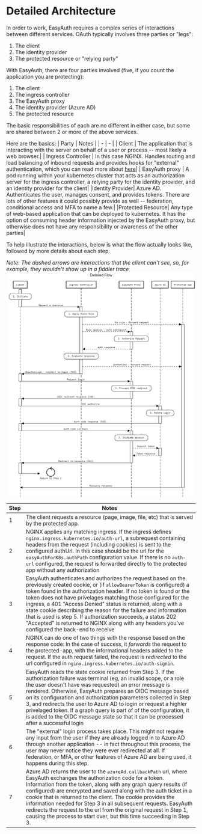 # Detailed Architecture
In order to work, EasyAuth requires a complex series of interactions between different services.  OAuth typically involves three parties or "legs":
1. The client
2. The identity provider
3. The protected resource or "relying party"

With EasyAuth, there are four parties involved (five, if you count the application you are protecting):
1. The client
2. The ingress controller
3. The EasyAuth proxy
4. The identity provider (Azure AD)
5. The protected resource

The basic responsibilities of each are no different in either case, but some are shared between 2 or more of the above services.

Here are the basics:
| Party  | Notes  |
| - | - |
| Client |  The application that is interacting with the server on behalf of a user or process -- most likely a web browser.|
| Ingress Controller |  In this case NGINX.  Handles routing and load balancing of inbound requests and provides hooks for "external" authentication, which you can read more about [here](https://kubernetes.github.io/ingress-nginx/examples/auth/oauth-external-auth/)|
| EasyAuth proxy |  A pod running within your kubernetes cluster that acts as an authorization server for the ingress controller, a relying party for the identity provider, and an identity provider for the client|
|Identity Provider| Azure AD.  Authenticates the user, manages consent, and provides tokens.  There are lots of other features it could possibly provide as well -- federation, conditional access and MFA to name a few.|
|Protected Resource| Any type of web-based application that can be deployed to kubernetes.  It has the option of consuming header information injected by the EasyAuth proxy, but otherwise does not have any responsibility or awareness of the other parties|

To help illustrate the interactions, below is what the flow actually looks like, followed by more details about each step.

*Note: The dashed arrows are interactions that the client can't see, so, for example, they wouldn't show up in a fiddler trace*
![Flow](media/easyauth-sequence.png)

| Step  | Notes  |
| - | - |
| 1 |  The client requests a resource (page, image, file, etc) that is served by the protected app.|
| 2 |  NGINX applies any matching ingress.  If the ingress defines `nginx.ingress.kubernetes.io/auth-url`, a subrequest containing headers from the request (including cookies) is sent to the configured authUrl.  In this case should be the url for the `easyAuthForK8s.authPath` configuration value.  If there is no `auth-url` configured, the request is forwarded directly to the protected app without any authorization|
| 3 |  EasyAuth authenticates and authorizes the request based on the previously created cookie, or (if `allowBearerToken` is configured) a token found in the authorization header.  If no token is found or the token does not have privelages matching those configured for the ingress, a 401 "Access Denied" status is returned, along with a state cookie describing the reason for the failure and information that is used is step 5.  If authorization succeeds, a status 202 "Accepted" is returned to NGINX along with any headers you've configured the back-end to receive|
| 4 |  NGINX can do one of two things with the response based on the response code:  In the case of success, it *forwards* the request to the protected-app, with the informational headers added to the request.  If the auth request failed, the request is *redirected* to the url configured in `nginx.ingress.kubernetes.io/auth-signin`.|
| 5 |  EasyAuth reads the state cookie returned from Step 3.  If the authorization failure was terminal (eg, an invalid scope, or a role the user doesn't have was requested) an error message is rendered.  Otherwise, EasyAuth prepares an OIDC message based on its configuration and authorization parameters collected in Step 3, and redirects the user to Azure AD to login or request a highler privelaged token.  If a graph query is part of of the configuration, it is added to the OIDC message state so that it can be processed after a successful login|
| 6 |  The "external" login process takes place.  This might not require any input from the user if they are already logged in to Azure AD through another application -- in fact throughout this process, the user may never notice they were ever redirected at all.  If federation, or MFA, or other features of Azure AD are being used, it happens during this step.|
| 7 |  Azure AD returns the user to the `azureAd.callbackPath` url, where EasyAuth exchanges the authorization code for a token.  Information from the token, along with any graph query results (if configured) are encrypted and saved along with the auth ticket in a cookie that is returned to the client.  The cookie provides the information needed for Step 3 in all subsequent requests.  EasyAuth redirects the request to the url from the original request in Step 1, causing the process to start over, but this time succeeding in Step 3.|